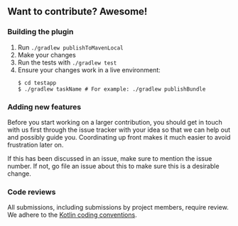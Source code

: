 ## Want to contribute? Awesome!

### Building the plugin

1. Run `./gradlew publishToMavenLocal`
1. Make your changes
1. Run the tests with `./gradlew test`
1. Ensure your changes work in a live environment:
   ```shell
   $ cd testapp
   $ ./gradlew taskName # For example: ./gradlew publishBundle
   ```

### Adding new features

Before you start working on a larger contribution, you should get in touch with us first through the
issue tracker with your idea so that we can help out and possibly guide you. Coordinating up front
makes it much easier to avoid frustration later on.

If this has been discussed in an issue, make sure to mention the issue number. If not, go file an
issue about this to make sure this is a desirable change.

### Code reviews

All submissions, including submissions by project members, require review. We adhere to the
[Kotlin coding conventions](https://kotlinlang.org/docs/reference/coding-conventions.html).
